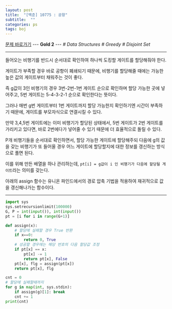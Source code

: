 ```yaml
---
layout: post
title:  "[백준] 10775 : 공항"
subtitle:  ""
categories: ps
tags: boj
---
```


[문제 바로가기](https://www.acmicpc.net/problem/10775) --- **Gold 2** --- *# Data Structures # Greedy # Disjoint Set*

---

들어오는 비행기를 반드시 순서대로 확인하여 하나씩 도킹할 게이트를 할당해줘야 한다.

게이트가 부족할 경우 바로 공항이 폐쇄되기 때문에, 비행기를 할당해줄 때에는 가능한 높은 값의 게이트부터 채워주는 것이 좋다.

즉 g값이 3인 비행기의 경우 3번-2번-1번 게이트 순으로 확인하며 할당 가능한 곳에 넣어주고, 5번 게이트는 5-4-3-2-1 순으로 확인한다는 뜻이다.

그러나 매번 g번 게이트부터 1번 게이트까지 할당 가능한지 확인하기엔 시간이 부족하기 때문에, 게이트를 부모자식으로 연결시킬 수 있다.

만약 3,4,5번 게이트에는 이미 비행기가 할당된 상태에서, 5번 게이트가 2번 게이트를 가리키고 있다면, 바로 2번에다가 넣어줄 수 있기 때문에 더 효율적으로 돌릴 수 있다.

P개 비행기들을 순서대로 확인하면서, 할당 가능한 게이트에 할당해주되 다음에 g의 값을 갖는 비행기가 또 들어올 경우 어느 게이트에 할당할지에 대한 정보를 갱신하는 방식으로 풀면 된다.

이를 위해 만든 배열을 하나 관리하는데, ```pt[i] = g값이 i 인 비행기가 다음에 할당될 게이트```라는 의미를 갖는다.

아래의 assign 함수는 유니온 파인드에서의 경로 압축 기법을 적용하여 재귀적으로 값을 갱신해나가는 함수이다.

---

```python
import sys
sys.setrecursionlimit(100000)
G, P = int(input()), int(input())
pt = [i for i in range(G+1)]

def assign(x):
    # 할당에 실패할 경우 True 반환
    if x==0:
        return 0, True
    # 성공할 경우에는 해당 번호의 다음 할당값 조정
    if pt[x] == x:
        pt[x] -= 1
        return pt[x], False
    pt[x], flg = assign(pt[x])
    return pt[x], flg

cnt = 0
# 할당에 실패할때까지
for g in map(int, sys.stdin):
    if assign(g)[1]: break
    cnt += 1
print(cnt)
```
